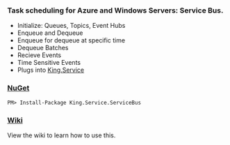 ### Task scheduling for Azure and Windows Servers: Service Bus.
+ Initialize: Queues, Topics, Event Hubs
+ Enqueue and Dequeue
+ Enqueue for dequeue at specific time
+ Dequeue Batches
+ Recieve Events
+ Time Sensitive Events
+ Plugs into [King.Service](https://github.com/jefking/King.Service)

### [NuGet](https://www.nuget.org/packages/King.Service.ServiceBus)
```
PM> Install-Package King.Service.ServiceBus
```

### [Wiki](https://github.com/jefking/King.Service.ServiceBus/wiki)
View the wiki to learn how to use this.